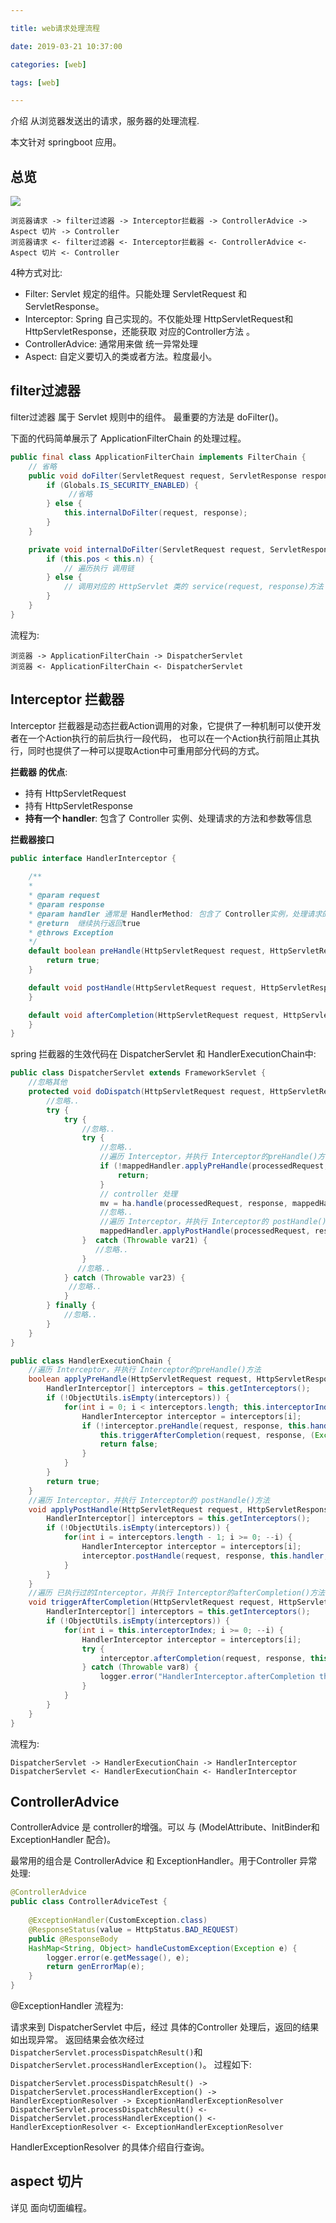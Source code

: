 ```yaml
---

title: web请求处理流程

date: 2019-03-21 10:37:00

categories: [web]

tags: [web]

---
```



介绍 从浏览器发送出的请求，服务器的处理流程.

本文针对 springboot 应用。


<!--more-->


## 总览

![](web请求处理流程/ed993c98.png)


```text
浏览器请求 -> filter过滤器 -> Interceptor拦截器 -> ControllerAdvice -> Aspect 切片 -> Controller 
浏览器请求 <- filter过滤器 <- Interceptor拦截器 <- ControllerAdvice <- Aspect 切片 <- Controller  
```

4种方式对比:

- Filter: Servlet 规定的组件。只能处理 ServletRequest 和 ServletResponse。
- Interceptor: Spring 自己实现的。不仅能处理 HttpServletRequest和HttpServletResponse，还能获取 对应的Controller方法 。
- ControllerAdvice: 通常用来做 统一异常处理
- Aspect: 自定义要切入的类或者方法。粒度最小。

## filter过滤器

filter过滤器 属于 Servlet 规则中的组件。
最重要的方法是 doFilter()。


下面的代码简单展示了 ApplicationFilterChain 的处理过程。


```java
public final class ApplicationFilterChain implements FilterChain {
    // 省略
    public void doFilter(ServletRequest request, ServletResponse response) throws IOException, ServletException {
        if (Globals.IS_SECURITY_ENABLED) {
             //省略
        } else {
            this.internalDoFilter(request, response);
        }
    }

    private void internalDoFilter(ServletRequest request, ServletResponse response) throws IOException, ServletException {
        if (this.pos < this.n) {
            // 遍历执行 调用链
        } else {
            // 调用对应的 HttpServlet 类的 service(request, response)方法
        }
    }
}
```


流程为:

```text
浏览器 -> ApplicationFilterChain -> DispatcherServlet 
浏览器 <- ApplicationFilterChain <- DispatcherServlet 
```

## Interceptor 拦截器

Interceptor 拦截器是动态拦截Action调用的对象，它提供了一种机制可以使开发者在一个Action执行的前后执行一段代码，
也可以在一个Action执行前阻止其执行，同时也提供了一种可以提取Action中可重用部分代码的方式。

**拦截器 的优点**:

- 持有 HttpServletRequest
- 持有 HttpServletResponse
- **持有一个 handler**: 包含了 Controller 实例、处理请求的方法和参数等信息

**拦截器接口**

```java
public interface HandlerInterceptor {
    
    /**
    * 
    * @param request
    * @param response
    * @param handler 通常是 HandlerMethod: 包含了 Controller实例，处理请求的方法和参数等信息
    * @return  继续执行返回true
    * @throws Exception
    */
    default boolean preHandle(HttpServletRequest request, HttpServletResponse response, Object handler) throws Exception {
        return true;
    }

    default void postHandle(HttpServletRequest request, HttpServletResponse response, Object handler, @Nullable ModelAndView modelAndView) throws Exception {
    }

    default void afterCompletion(HttpServletRequest request, HttpServletResponse response, Object handler, @Nullable Exception ex) throws Exception {
    }
}
```


spring 拦截器的生效代码在 DispatcherServlet 和 HandlerExecutionChain中:

```java
public class DispatcherServlet extends FrameworkServlet {
    //忽略其他
    protected void doDispatch(HttpServletRequest request, HttpServletResponse response) throws Exception {
        //忽略..
        try {
            try {
                //忽略..
                try {
                    //忽略..
                    //遍历 Interceptor，并执行 Interceptor的preHandle()方法
                    if (!mappedHandler.applyPreHandle(processedRequest, response)) {
                        return;
                    }
                    // controller 处理
                    mv = ha.handle(processedRequest, response, mappedHandler.getHandler());
                    //忽略..
                    //遍历 Interceptor，并执行 Interceptor的 postHandle()方法
                    mappedHandler.applyPostHandle(processedRequest, response, mv);
                }  catch (Throwable var21) {
                   //忽略..
                }
               //忽略..
            } catch (Throwable var23) {
             //忽略..
            }
        } finally {
            //忽略..
        }
    }
}
```

```java
public class HandlerExecutionChain {
    //遍历 Interceptor，并执行 Interceptor的preHandle()方法
    boolean applyPreHandle(HttpServletRequest request, HttpServletResponse response) throws Exception {
        HandlerInterceptor[] interceptors = this.getInterceptors();
        if (!ObjectUtils.isEmpty(interceptors)) {
            for(int i = 0; i < interceptors.length; this.interceptorIndex = i++) {
                HandlerInterceptor interceptor = interceptors[i];
                if (!interceptor.preHandle(request, response, this.handler)) {
                    this.triggerAfterCompletion(request, response, (Exception)null);
                    return false;
                }
            }
        }
        return true;
    }
    //遍历 Interceptor，并执行 Interceptor的 postHandle()方法
    void applyPostHandle(HttpServletRequest request, HttpServletResponse response, @Nullable ModelAndView mv) throws Exception {
        HandlerInterceptor[] interceptors = this.getInterceptors();
        if (!ObjectUtils.isEmpty(interceptors)) {
            for(int i = interceptors.length - 1; i >= 0; --i) {
                HandlerInterceptor interceptor = interceptors[i];
                interceptor.postHandle(request, response, this.handler, mv);
            }
        }
    }
    //遍历 已执行过的Interceptor，并执行 Interceptor的afterCompletion()方法
    void triggerAfterCompletion(HttpServletRequest request, HttpServletResponse response, @Nullable Exception ex) throws Exception {
        HandlerInterceptor[] interceptors = this.getInterceptors();
        if (!ObjectUtils.isEmpty(interceptors)) {
            for(int i = this.interceptorIndex; i >= 0; --i) {
                HandlerInterceptor interceptor = interceptors[i];
                try {
                    interceptor.afterCompletion(request, response, this.handler, ex);
                } catch (Throwable var8) {
                    logger.error("HandlerInterceptor.afterCompletion threw exception", var8);
                }
            }
        }
    }
}
```


流程为:

```text
DispatcherServlet -> HandlerExecutionChain -> HandlerInterceptor 
DispatcherServlet <- HandlerExecutionChain <- HandlerInterceptor 
```

## ControllerAdvice

ControllerAdvice 是 controller的增强。可以 与 (ModelAttribute、InitBinder和 ExceptionHandler 配合)。

最常用的组合是 ControllerAdvice 和 ExceptionHandler。用于Controller 异常处理:

```java
@ControllerAdvice  
public class ControllerAdviceTest {  
    
    @ExceptionHandler(CustomException.class)
    @ResponseStatus(value = HttpStatus.BAD_REQUEST)
    public @ResponseBody
    HashMap<String, Object> handleCustomException(Exception e) {
        logger.error(e.getMessage(), e);
        return genErrorMap(e);
    }
}  
```

@ExceptionHandler 流程为:

请求来到 DispatcherServlet 中后，经过 具体的Controller 处理后，返回的结果如出现异常。 返回结果会依次经过 `DispatcherServlet.processDispatchResult()`和`DispatcherServlet.processHandlerException()`。
过程如下:

```text
DispatcherServlet.processDispatchResult() -> DispatcherServlet.processHandlerException() -> HandlerExceptionResolver -> ExceptionHandlerExceptionResolver
DispatcherServlet.processDispatchResult() <- DispatcherServlet.processHandlerException() <- HandlerExceptionResolver <- ExceptionHandlerExceptionResolver
```

HandlerExceptionResolver 的具体介绍自行查询。


## aspect 切片
详见 面向切面编程。


